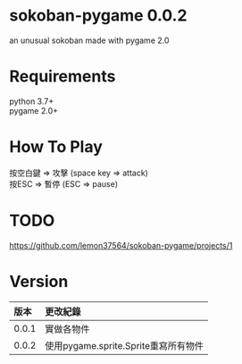 # sokoban-pygame 0.0.2
an unusual sokoban made with pygame 2.0

# Requirements
python 3.7+  
pygame 2.0+

# How To Play
按空白鍵 => 攻擊 (space key => attack)  
按ESC => 暫停 (ESC => pause)  

# TODO
https://github.com/lemon37564/sokoban-pygame/projects/1

# Version
| 版本 | 更改紀錄 |
| :--- | :----- |
0.0.1 | 實做各物件  
0.0.2 | 使用pygame.sprite.Sprite重寫所有物件
